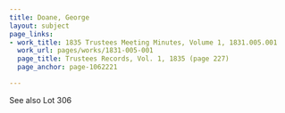 ```yaml
---
title: Doane, George
layout: subject
page_links:
- work_title: 1835 Trustees Meeting Minutes, Volume 1, 1831.005.001
  work_url: pages/works/1831-005-001
  page_title: Trustees Records, Vol. 1, 1835 (page 227)
  page_anchor: page-1062221

---
```

<p>See also Lot 306</p>